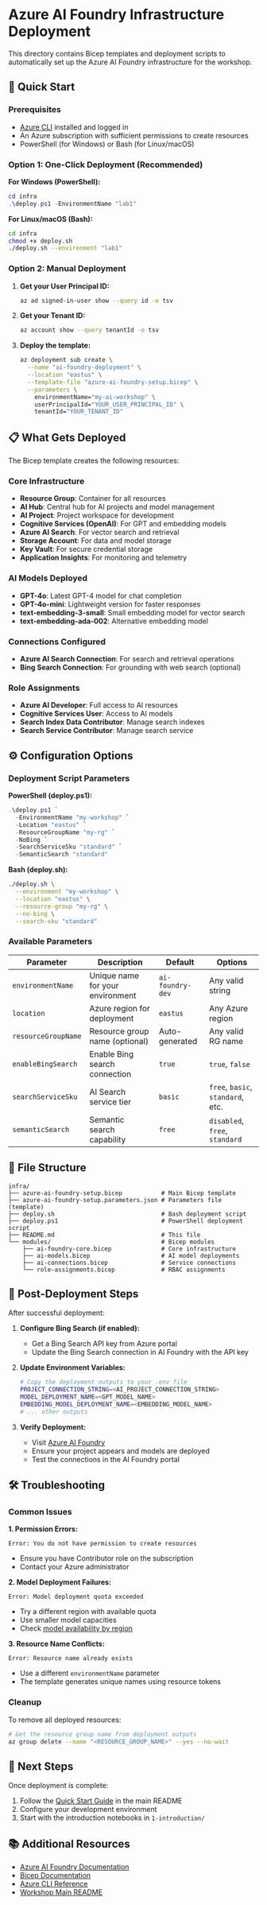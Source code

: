 # Azure AI Foundry Infrastructure Deployment

This directory contains Bicep templates and deployment scripts to automatically set up the Azure AI Foundry infrastructure for the workshop.

## 🚀 Quick Start

### Prerequisites

- [Azure CLI](https://docs.microsoft.com/en-us/cli/azure/install-azure-cli) installed and logged in
- An Azure subscription with sufficient permissions to create resources
- PowerShell (for Windows) or Bash (for Linux/macOS)

### Option 1: One-Click Deployment (Recommended)

**For Windows (PowerShell):**
```powershell
cd infra
.\deploy.ps1 -EnvironmentName "lab1"
```

**For Linux/macOS (Bash):**
```bash
cd infra
chmod +x deploy.sh
./deploy.sh --environment "lab1"
```

### Option 2: Manual Deployment

1. **Get your User Principal ID:**
   ```bash
   az ad signed-in-user show --query id -o tsv
   ```

2. **Get your Tenant ID:**
   ```bash
   az account show --query tenantId -o tsv
   ```

3. **Deploy the template:**
   ```bash
   az deployment sub create \
     --name "ai-foundry-deployment" \
     --location "eastus" \
     --template-file "azure-ai-foundry-setup.bicep" \
     --parameters \
       environmentName="my-ai-workshop" \
       userPrincipalId="YOUR_USER_PRINCIPAL_ID" \
       tenantId="YOUR_TENANT_ID"
   ```

## 📋 What Gets Deployed

The Bicep template creates the following resources:

### Core Infrastructure
- **Resource Group**: Container for all resources
- **AI Hub**: Central hub for AI projects and model management
- **AI Project**: Project workspace for development
- **Cognitive Services (OpenAI)**: For GPT and embedding models
- **Azure AI Search**: For vector search and retrieval
- **Storage Account**: For data and model storage
- **Key Vault**: For secure credential storage
- **Application Insights**: For monitoring and telemetry

### AI Models Deployed
- **GPT-4o**: Latest GPT-4 model for chat completion
- **GPT-4o-mini**: Lightweight version for faster responses
- **text-embedding-3-small**: Small embedding model for vector search
- **text-embedding-ada-002**: Alternative embedding model

### Connections Configured
- **Azure AI Search Connection**: For search and retrieval operations
- **Bing Search Connection**: For grounding with web search (optional)

### Role Assignments
- **Azure AI Developer**: Full access to AI resources
- **Cognitive Services User**: Access to AI models
- **Search Index Data Contributor**: Manage search indexes
- **Search Service Contributor**: Manage search service

## ⚙️ Configuration Options

### Deployment Script Parameters

**PowerShell (deploy.ps1):**
```powershell
.\deploy.ps1 `
  -EnvironmentName "my-workshop" `
  -Location "eastus" `
  -ResourceGroupName "my-rg" `
  -NoBing `
  -SearchServiceSku "standard" `
  -SemanticSearch "standard"
```

**Bash (deploy.sh):**
```bash
./deploy.sh \
  --environment "my-workshop" \
  --location "eastus" \
  --resource-group "my-rg" \
  --no-bing \
  --search-sku "standard"
```

### Available Parameters

| Parameter | Description | Default | Options |
|-----------|-------------|---------|---------|
| `environmentName` | Unique name for your environment | `ai-foundry-dev` | Any valid string |
| `location` | Azure region for deployment | `eastus` | Any Azure region |
| `resourceGroupName` | Resource group name (optional) | Auto-generated | Any valid RG name |
| `enableBingSearch` | Enable Bing search connection | `true` | `true`, `false` |
| `searchServiceSku` | AI Search service tier | `basic` | `free`, `basic`, `standard`, etc. |
| `semanticSearch` | Semantic search capability | `free` | `disabled`, `free`, `standard` |

## 📁 File Structure

```
infra/
├── azure-ai-foundry-setup.bicep           # Main Bicep template
├── azure-ai-foundry-setup.parameters.json # Parameters file (template)
├── deploy.sh                              # Bash deployment script
├── deploy.ps1                             # PowerShell deployment script
├── README.md                              # This file
└── modules/                               # Bicep modules
    ├── ai-foundry-core.bicep              # Core infrastructure
    ├── ai-models.bicep                    # AI model deployments
    ├── ai-connections.bicep               # Service connections
    └── role-assignments.bicep             # RBAC assignments
```

## 🔧 Post-Deployment Steps

After successful deployment:

1. **Configure Bing Search (if enabled):**
   - Get a Bing Search API key from Azure portal
   - Update the Bing Search connection in AI Foundry with the API key

2. **Update Environment Variables:**
   ```bash
   # Copy the deployment outputs to your .env file
   PROJECT_CONNECTION_STRING=<AI_PROJECT_CONNECTION_STRING>
   MODEL_DEPLOYMENT_NAME=<GPT_MODEL_NAME>
   EMBEDDING_MODEL_DEPLOYMENT_NAME=<EMBEDDING_MODEL_NAME>
   # ... other outputs
   ```

3. **Verify Deployment:**
   - Visit [Azure AI Foundry](https://ai.azure.com)
   - Ensure your project appears and models are deployed
   - Test the connections in the AI Foundry portal

## 🛠️ Troubleshooting

### Common Issues

**1. Permission Errors:**
```
Error: You do not have permission to create resources
```
- Ensure you have Contributor role on the subscription
- Contact your Azure administrator

**2. Model Deployment Failures:**
```
Error: Model deployment quota exceeded
```
- Try a different region with available quota
- Use smaller model capacities
- Check [model availability by region](https://learn.microsoft.com/en-us/azure/ai-services/openai/concepts/models#model-summary-table-and-region-availability)

**3. Resource Name Conflicts:**
```
Error: Resource name already exists
```
- Use a different `environmentName` parameter
- The template generates unique names using resource tokens

### Cleanup

To remove all deployed resources:

```bash
# Get the resource group name from deployment outputs
az group delete --name "<RESOURCE_GROUP_NAME>" --yes --no-wait
```

## 🔗 Next Steps

Once deployment is complete:

1. Follow the [Quick Start Guide](../README.md#-quick-start) in the main README
2. Configure your development environment
3. Start with the introduction notebooks in `1-introduction/`

## 📚 Additional Resources

- [Azure AI Foundry Documentation](https://learn.microsoft.com/en-us/azure/ai-studio/)
- [Bicep Documentation](https://learn.microsoft.com/en-us/azure/azure-resource-manager/bicep/)
- [Azure CLI Reference](https://learn.microsoft.com/en-us/cli/azure/)
- [Workshop Main README](../README.md)
